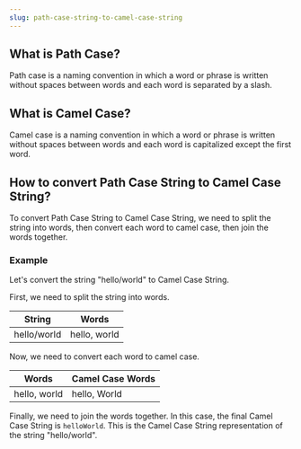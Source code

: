 ```yaml
---
slug: path-case-string-to-camel-case-string
---
```


## What is Path Case?

Path case is a naming convention in which a word or phrase is written without spaces between words and each word is separated by a slash.

## What is Camel Case?

Camel case is a naming convention in which a word or phrase is written without spaces between words and each word is capitalized except the first word.

## How to convert Path Case String to Camel Case String?

To convert Path Case String to Camel Case String, we need to split the string into words, then convert each word to camel case, then join the words together.

### Example

Let's convert the string "hello/world" to Camel Case String.

First, we need to split the string into words.

| String      | Words        |
| ----------- | ------------ |
| hello/world | hello, world |

Now, we need to convert each word to camel case.

| Words        | Camel Case Words |
| ------------ | ---------------- |
| hello, world | hello, World     |

Finally, we need to join the words together. In this case, the final Camel Case String is `helloWorld`. This is the Camel Case String representation of the string "hello/world".
